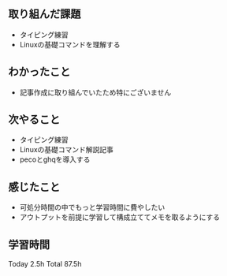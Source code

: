 ## 取り組んだ課題
- タイピング練習
- Linuxの基礎コマンドを理解する
## わかったこと
- 記事作成に取り組んでいたため特にございません
## 次やること
- タイピング練習
- Linuxの基礎コマンド解説記事
- pecoとghqを導入する
## 感じたこと
- 可処分時間の中でもっと学習時間に費やしたい
- アウトプットを前提に学習して構成立ててメモを取るようにする
## 学習時間
Today 2.5h Total 87.5h

